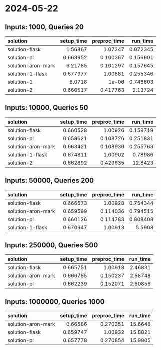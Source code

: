 # 2024-05-22

## Inputs: 1000, Queries 20

| solution           |   setup_time |   preproc_time |   run_time |
|:-------------------|-------------:|---------------:|-----------:|
| solution-flask     |     1.56867  |       1.07347  |   0.072345 |
| solution-pl        |     0.663952 |       0.100367 |   0.156901 |
| solution-aron-mark |     6.21785  |       0.101297 |   0.157645 |
| solution-1-flask   |     0.677977 |       1.00881  |   0.255346 |
| solution-1         |     8.0718   |       1e-06    |   0.748603 |
| solution-2         |     0.660517 |       0.417763 |   2.13724  |

## Inputs: 10000, Queries 50

| solution           |   setup_time |   preproc_time |   run_time |
|:-------------------|-------------:|---------------:|-----------:|
| solution-flask     |     0.660528 |       1.00926  |   0.159719 |
| solution-pl        |     0.658621 |       0.108726 |   0.251831 |
| solution-aron-mark |     0.663421 |       0.108936 |   0.255763 |
| solution-1-flask   |     0.674811 |       1.00902  |   0.78986  |
| solution-2         |     0.662892 |       0.429635 |  12.8423   |

## Inputs: 50000, Queries 200

| solution           |   setup_time |   preproc_time |   run_time |
|:-------------------|-------------:|---------------:|-----------:|
| solution-flask     |     0.666573 |       1.00928  |   0.754344 |
| solution-aron-mark |     0.659599 |       0.114036 |   0.794515 |
| solution-pl        |     0.660126 |       0.114783 |   0.808408 |
| solution-1-flask   |     0.670947 |       1.00913  |   5.5908   |

## Inputs: 250000, Queries 500

| solution           |   setup_time |   preproc_time |   run_time |
|:-------------------|-------------:|---------------:|-----------:|
| solution-flask     |     0.665751 |       1.00918  |    2.46831 |
| solution-aron-mark |     0.666755 |       0.150237 |    2.58748 |
| solution-pl        |     0.662239 |       0.152071 |    2.60856 |

## Inputs: 1000000, Queries 1000

| solution           |   setup_time |   preproc_time |   run_time |
|:-------------------|-------------:|---------------:|-----------:|
| solution-aron-mark |     0.66586  |       0.270351 |    15.6648 |
| solution-flask     |     0.659747 |       1.00932  |    15.8821 |
| solution-pl        |     0.657778 |       0.270854 |    15.9805 |